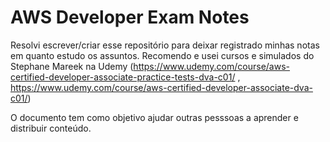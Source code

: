 # AWS Developer Exam Notes
Resolvi escrever/criar esse repositório para deixar registrado minhas notas em quanto estudo os assuntos.
Recomendo e usei cursos e simulados do Stephane Mareek na Udemy (https://www.udemy.com/course/aws-certified-developer-associate-practice-tests-dva-c01/ , https://www.udemy.com/course/aws-certified-developer-associate-dva-c01/)

O documento tem como objetivo ajudar outras pesssoas a aprender e distribuir conteúdo.
 
